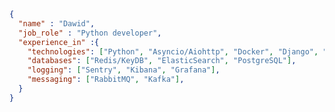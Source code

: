 ```json
{
  "name" : "Dawid",
  "job_role" : "Python developer",
  "experience_in" :{
    "technologies": ["Python", "Asyncio/Aiohttp", "Docker", "Django", "FastAPI"],
    "databases": ["Redis/KeyDB", "ElasticSearch", "PostgreSQL"],
    "logging": ["Sentry", "Kibana", "Grafana"],
    "messaging": ["RabbitMQ", "Kafka"],
  }
}
```

<!--
**himalczyk/himalczyk** is a ✨ _special_ ✨ repository because its `README.md` (this file) appears on your GitHub profile.

Here are some ideas to get you started:

- 🔭 I’m currently working on ...
- 🌱 I’m currently learning ...
- 👯 I’m looking to collaborate on ...
- 🤔 I’m looking for help with ...
- 💬 Ask me about ...
- 📫 How to reach me: ...
- 😄 Pronouns: ...
- ⚡ Fun fact: ...
-->
